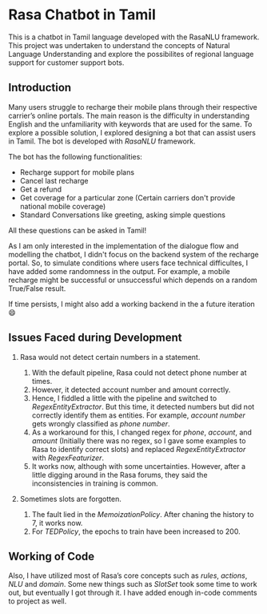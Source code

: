 # Rasa Chatbot in Tamil
This is a chatbot in Tamil language developed with the RasaNLU framework. This project was undertaken to understand the concepts of Natural Language Understanding and explore the possibilites of regional language support for customer support bots.

## Introduction

Many users struggle to recharge their mobile plans through their respective carrier’s online portals. The main reason is the difficulty in understanding English and the unfamiliarity with keywords that are used for the same. To explore a possible solution, I explored designing a bot that can assist users in Tamil. The bot is developed with *RasaNLU* framework.

The bot has the following functionalities:
- Recharge support for mobile plans
- Cancel last recharge
- Get a refund
- Get coverage for a particular zone (Certain carriers don't provide national mobile coverage)
- Standard Conversations like greeting, asking simple questions

All these questions can be asked in Tamil!

As I am only interested in the implementation of the dialogue flow and modelling the chatbot, I didn't focus on the backend system of the recharge portal. So, to simulate conditions where users face technical difficultes, I have added some randomness in the output. For example, a mobile recharge might be successful or unsuccessful which depends on a random True/False result.

If time persists, I might also add a working backend in the a future iteration 😄

## Issues Faced during Development

1.	Rasa would not detect certain numbers in a statement.
      1. With the default pipeline, Rasa could not detect phone number at times.
      2. However, it detected account number and amount correctly.
      2. Hence, I fiddled a little with the pipeline and switched to *RegexEntityExtractor*. But this time, it detected numbers but did not correctly identify them as entities. For example, *account number* gets wrongly classified as *phone number*.
      2. As a workaround for this, I changed regex for *phone*, *account*, and *amount* (Initially there was no regex, so I gave some examples to Rasa to identify correct slots) and replaced *RegexEntityExtractor* with *RegexFeaturizer*.
      2. It works now, although with some uncertainties. However, after a little digging around in the Rasa forums, they said the inconsistencies in training is common.

2.	Sometimes slots are forgotten.
      1. The fault lied in the *MemoizationPolicy*. After chaning the history to 7, it works now.
      2. For *TEDPolicy*, the epochs to train have been increased to 200.

## Working of Code

Also, I have utilized most of Rasa’s core concepts such as *rules*, *actions*, *NLU* and *domain*. Some new things such as *SlotSet* took some time to work out, but eventually I got through it. I have added enough in-code comments to project as well.
